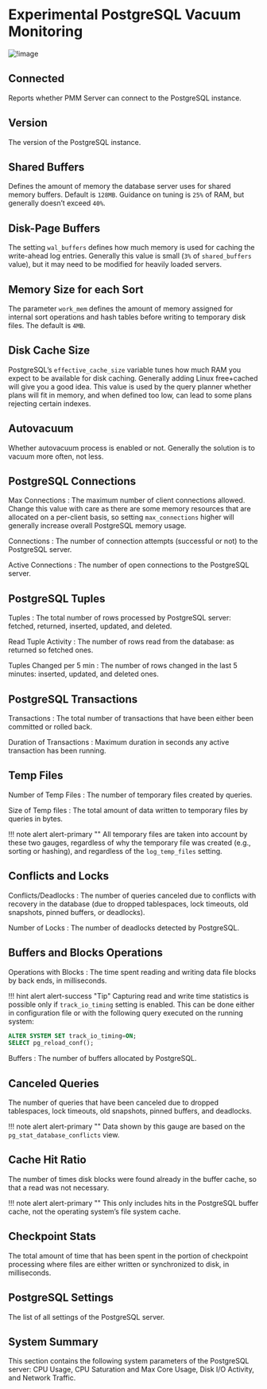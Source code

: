 # Experimental PostgreSQL Vacuum Monitoring




![!image](../../_images/PMM_PostgreSQL_vacuum_monitor-eperimental.jpg)

## Connected

Reports whether PMM Server can connect to the PostgreSQL instance.

## Version

The version of the PostgreSQL instance.

## Shared Buffers

Defines the amount of memory the database server uses for shared memory buffers. Default is `128MB`. Guidance on tuning is `25%` of RAM, but generally doesn’t exceed `40%`.

## Disk-Page Buffers

The setting `wal_buffers` defines how much memory is used for caching the write-ahead log entries. Generally this value is small (`3%` of `shared_buffers` value), but it may need to be modified for heavily loaded servers.

## Memory Size for each Sort

The parameter `work_mem` defines the amount of memory assigned for internal sort operations and hash tables before writing to temporary disk files. The default is `4MB`.

## Disk Cache Size

PostgreSQL’s `effective_cache_size` variable tunes how much RAM you expect to be available for disk caching. Generally adding Linux free+cached will give you a good idea. This value is used by the query planner whether plans will fit in memory, and when defined too low, can lead to some plans rejecting certain indexes.

## Autovacuum

Whether autovacuum process is enabled or not. Generally the solution is to vacuum more often, not less.

## PostgreSQL Connections

Max Connections
:   The maximum number of client connections allowed. Change this value with care as there are some memory resources that are allocated on a per-client basis, so setting `max_connections` higher will generally increase overall PostgreSQL memory usage.

Connections
:   The number of connection attempts (successful or not) to the PostgreSQL server.

Active Connections
:   The number of open connections to the PostgreSQL server.

## PostgreSQL Tuples

Tuples
:   The total number of rows processed by PostgreSQL server: fetched, returned, inserted, updated, and deleted.

Read Tuple Activity
:   The number of rows read from the database: as returned so fetched ones.

Tuples Changed per 5 min
:   The number of rows changed in the last 5 minutes: inserted, updated, and deleted ones.

## PostgreSQL Transactions

Transactions
:   The total number of transactions that have been either been committed or rolled back.

Duration of Transactions
:   Maximum duration in seconds any active transaction has been running.

## Temp Files

Number of Temp Files
:   The number of temporary files created by queries.

Size of Temp files
:   The total amount of data written to temporary files by queries in bytes.

!!! note alert alert-primary ""
    All temporary files are taken into account by these two gauges, regardless of why the temporary file was created (e.g., sorting or hashing), and regardless of the `log_temp_files` setting.

## Conflicts and Locks

Conflicts/Deadlocks
:   The number of queries canceled due to conflicts with recovery in the database (due to dropped tablespaces, lock timeouts, old snapshots, pinned buffers, or deadlocks).

Number of Locks
:   The number of deadlocks detected by PostgreSQL.

## Buffers and Blocks Operations

Operations with Blocks
:   The time spent reading and writing data file blocks by back ends, in milliseconds.

!!! hint alert alert-success "Tip"
    Capturing read and write time statistics is possible only if `track_io_timing` setting is enabled. This can be done either in configuration file or with the following query executed on the running system:

```sql
ALTER SYSTEM SET track_io_timing=ON;
SELECT pg_reload_conf();
```

Buffers
:   The number of buffers allocated by PostgreSQL.

## Canceled Queries

The number of queries that have been canceled due to dropped tablespaces, lock timeouts, old snapshots, pinned buffers, and deadlocks.

!!! note alert alert-primary ""
    Data shown by this gauge are based on the `pg_stat_database_conflicts` view.

## Cache Hit Ratio

The number of times disk blocks were found already in the buffer cache, so that a read was not necessary.

!!! note alert alert-primary ""
    This only includes hits in the PostgreSQL buffer cache, not the operating system’s file system cache.

## Checkpoint Stats

The total amount of time that has been spent in the portion of checkpoint processing where files are either written or synchronized to disk, in milliseconds.

## PostgreSQL Settings

The list of all settings of the PostgreSQL server.

## System Summary

This section contains the following system parameters of the PostgreSQL server: CPU Usage, CPU Saturation and Max Core Usage, Disk I/O Activity, and Network Traffic.
